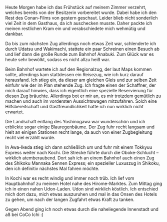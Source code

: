 Heute Morgen habe ich das Frühstück auf meinem Zimmer verzehrt, welches bereits von der Besitzerin vorbereitet wurde. Dabei habe ich den Rest des Conan-Films von gestern geschaut. Leider blieb nicht sonderlich viel Zeit in dem Gasthaus, da ich auschecken musste. Daher packte ich meinen restlichen Kram ein und verabschiedete mich wehmütig und dankbar.

Da bis zum nächsten Zug allerdings noch etwas Zeit war, schlenderte ich durch Udatsu und Wakimachi, stattete ein paar Schreinen einen Besuch ab und lief dann die große Runde zum Bahnhof Anabuki. Zum Glück war es heute sehr bewölkt, sodass es nicht allzu heiß war.

Beim Bahnhof wartete ich auf den Regionalzug, der laut Maps kommen sollte, allerdings kam stattdessen ein Reisezug, wie ich kurz darauf herausfand. Ich stieg ein, da dieser am gleichen Gleis und zur selben Zeit einfuhr wie der im Plan stehende Zug. Ich fragte einen der Schaffner, der mich darauf hinwies, dass ich eigentlich eine spezielle Reservierung für diesen Zug bräuchte. Allerdings bot er mir an, es mir trotzdem gemütlich zu machen und auch im vordersten Aussichtswagen mitzufahren. Solch eine Hilfsbereitschaft und Gastfreundlichkeit hatte ich nun wirklich nicht erwartet.

Die Landschaft entlang des Yoshinogawa war wunderschön und ich erblickte sogar einige Blauregenbäume. Der Zug fuhr recht langsam und hielt an einigen Stationen recht lange, da auch von einer Zugbegleitung recht viel erzählt wurde.

In Awa-Ikeda stieg ich dann schließlich um und fuhr mit einem Tokkyuu Express weiter nach Kochi. Die Strecke führte durch die Oboke-Schlucht – wirklich atemberaubend. Dort sah ich an einem Bahnhof auch einen Zug des Shikoku Mannaka Sennen Express; ein spezieller Luxuszug in Shikoku, den ich definitiv nächstes Mal fahren möchte.

In Kochi war es recht windig und immer noch trüb. Ich lief vom Hauptbahnhof zu meinem Hotel nahe des Hirome-Marktes. Zum Mittag ging ich in einen nahen Udon-Laden. Udon sind wirklich köstlich. Ich entschied mich dort dazu, mich etwas auszuruhen und mal in das Onsen des Hotels zu gehen, um nach der langen Zugfahrt etwas Kraft zu tanken.

Gegen Abend ging ich noch etwas durch die naheliegende Innenstadt und aß bei CoCo Ichi :)